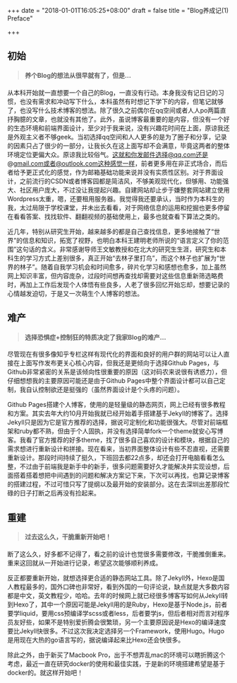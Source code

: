 +++
date = "2018-01-01T16:05:25+08:00"
draft = false
title = "Blog养成记(1) Preface"

+++

## 初始

> #### 养个Blog的想法从很早就有了，但是...

从本科开始就一直想要一个自己的Blog，一直没有行动。本身我没有记日记的习惯，也没有需求和冲动写下什么，本科虽然有时想记下学下的内容，但笔记就够了，也没写什么技术博客的想法。除了很久之前偶尔在qq空间或者人人po两篇直抒胸臆的文章，也就没有其他了。此外，虽说博客最重要的是内容，但没有一个好的生态环境和前端界面设计，至少对于我来说，没有兴趣花时间在上面，原谅我还是外观主义者不够geek。当初选择qq空间和人人更多的是为了圈子和分享，记录的因素只占了很少的一部分，让我长久在这上面写却不会满意，毕竟这两者的整体环境定位更偏大众。原谅我比较俗气。这就和你发邮件选择@qq.com还是@gmail.com或者@outlook.com这种感觉一样，前者更多用在非正式场合，而后者给予更正式化的感觉，作为邮箱基础功能来说并没有实质性区别。对于界面设计，之前流行的CSDN或者博客园都是简洁风，不够美观现代化，但够用、功能强大、社区用户庞大，不过没让我提起兴趣。自建网站却止步于嫌整套网站建立使用Wordpress太重，嗯，还要租用服务器。我觉得我还要承认，当时作为本科生的我，太过局限于学校课堂，并未出去看看，对于网络信息的运用和挖掘也更多停留在看看答案、找找软件、翻翻视频的基础使用上，最多也就查看下算法之类的。

近几年，特别从研究生开始，越来越多的都是自己查找信息，更多地接触了“世界”的信息和知识，拓宽了视野，也明白本科王建明老师所说的“语言定义了你的范围”这句话的含义。非常感谢导师王文敏教授和在北大的研究生生涯，研究生和本科生的学习方式上差别很多，真正开始“去林子里打鸟”，而这个林子也扩展为“世界的林子”。随着自我学习机会和时间愈多，碎片化学习和感想也愈多，加上虽然网上知识丰富，但内容庞杂，过段时间想再查找却需要对这些信息重新筛选略费时，再加上工作后发现个人体悟有些良多，人老了很多回忆开始忘却，想要记录的心情越发迫切，于是又一次萌生个人博客的想法。

## 难产

> #### 选择恐惧症+控制狂的特质决定了我家Blog的难产...

尽管现在有很多像知乎专栏这样有现代化的界面和良好的用户群的网站可以让人直接在上面写作发布更关心核心内容，但我还是更倾向于选择Github Pages，与Github非常紧密的关系是该倾向性很重要的原因（这对码农来说很有诱惑力），但仔细想想我的主要原因可能还是由于Github Pages中整个界面设计都可以自己定制，我自认控制欲还是挺强的（虽然界面设计是个头疼的问题）。

Github Pages搭建个人博客，使用的是轻量级的静态网页，网上已经有很多教程和方案。其实去年大约10月开始我就已经开始着手搭建基于Jekyll的博客了。选择Jekyll只是因为它是官方推荐的选择，据说可定制化和功能很强大。尽管对前端框架和ruby都不熟，但由于个人固执，并没有选择简单fork一个theme就安心写博客。我看了官方推荐的好多theme，找了很多自己喜欢的设计和模块，根据自己的需求想进行重新设计和拼接。现在看来，当初界面整体设计有些不忍直视，还需要重新设计。那段时间持续了挺久，下班回去都22点多，却还会打开电脑看看怎么整，不过由于前端我是新手中的新手，很多问题需要好久才能解决并实现设想，后面搭着搭着想把中间遇到的问题和解决方案记下来，下次可以再找，也算记录博客的搭建过程，不过可惜只写了提纲以及最开始的安装部分。这在去深圳出差那段忙碌的日子打断之后再没有捡起来。

## 重建

> #### 过去这么久，干脆重新开始吧！

断了这么久，好多都不记得了，看之前的设计也觉很多需要修改，干脆推倒重来。重来这回就从一开始进行记录，希望这次能够顺利养成。

反正都要重新开始，就想选择更合适的静态网站工具。除了Jekyll外，Hexo是国人教程最多的，国外口碑也非常好，看到外国的一句评论说，缺点就是大多数内容都是中文，英文教程少，哈哈。去年的时候网上就已经很多博客写如何从Jekyll转到Hexo了，其中一个原因可能是Jekyll用的是Ruby，Hexo是基于Node.js，前者要学liquid，要用css预编译学scss或者less，后者要学js，但后者相对而言对程序员友好些，如果不是特别爱折腾会很繁琐，另一个主要原因说是Hexo的编译速度要比Jekyll快很多。不过这次我决定选择另一个Framework，使用Hugo。Hugo是用现在大热的go语言写的，据说编译起来比Hexo还会快很多。

除此之外，由于新买了Macbook Pro，出于不想弄乱mac的环境可以瞎折腾这个考虑，最近一直在研究docker的使用和最佳实践，于是新的环境搭建希望是基于docker的。就这样开始吧！







